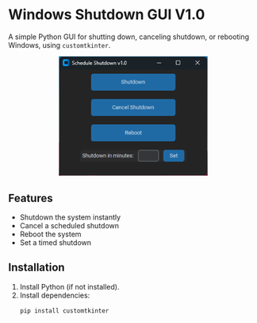# Windows Shutdown GUI V1.0  

A simple Python GUI for shutting down, canceling shutdown, or rebooting Windows, using `customtkinter`.
<p align="center">
  <img src="https://github.com/malik-chaabane/Schedule-Shutdown/blob/main/Screenshot%202025-03-25%20070159.png" alt="Screenshot" width="300">
</p>

## Features  
- Shutdown the system instantly  
- Cancel a scheduled shutdown  
- Reboot the system  
- Set a timed shutdown  

## Installation  
1. Install Python (if not installed).  
2. Install dependencies:  
   ```sh
   pip install customtkinter
